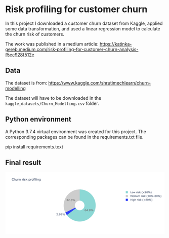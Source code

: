 # Risk profiling for customer churn

In this project I downloaded a customer churn dataset from Kaggle, applied some data transformation, and used a linear regression model to calculate the churn risk of customers.

The work was published in a medium article: https://katinka-gereb.medium.com/risk-profiling-for-customer-churn-analysis-f5ec928f512e

## Data

The dataset is from: https://www.kaggle.com/shrutimechlearn/churn-modelling

The dataset will have to be downloaded in the `kaggle_datasets/Churn_Modelling.csv` folder. 

## Python environment

A Python 3.7.4 virtual environment was created for this project. The corresponding packages can be found in the requirements.txt file.

pip install requirements.text

## Final result

![churn risk](https://github.com/kgereb/churn-analysis/blob/master/churn_risk.png)



